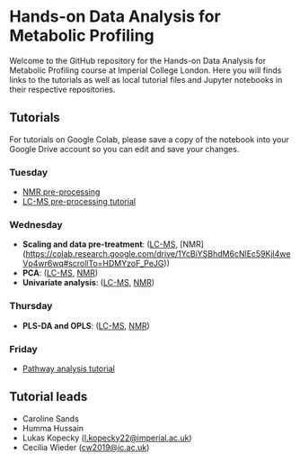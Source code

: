 # Hands-on Data Analysis for Metabolic Profiling

Welcome to the GitHub repository for the Hands-on Data Analysis for Metabolic Profiling course at Imperial College London. Here you will finds links to the tutorials as well as local tutorial files and Jupyter notebooks in their respective repositories.

## Tutorials
For tutorials on Google Colab, please save a copy of the notebook into your Google Drive account so you can edit and save your changes. 

### Tuesday
- [NMR pre-processing](https://colab.research.google.com/drive/1CZj4-6E3APqzvUTmnsUSAYcoSSsDvTIw#scrollTo=_6ZwWIb3MeOw)
- [LC-MS pre-processing tutorial](https://colab.research.google.com/drive/1zBhcdVCqjwxUJQk1cNbKsFC0YCHtYtzO)


### Wednesday 
- **Scaling and data pre-treatment**: ([LC-MS](https://colab.research.google.com/drive/1cQWpjuHC7fm224kuKiP8Itbg7NxLTpPs), [NMR] (https://colab.research.google.com/drive/1YcBiYSBhdM6cNlEc59Kjl4weVp4wr6wq#scrollTo=HDMYzoF_PeJG))
- **PCA**: ([LC-MS](https://colab.research.google.com/drive/1_4PG55pqm8JnosW4WU_lK3hNNZ-nOxw0), [NMR](https://colab.research.google.com/drive/14R8hv5DTfrmsrM3Rz0I81PbWVaq8yljw#scrollTo=jdqTBLfNC2jb))
- **Univariate analysis**: ([LC-MS](https://colab.research.google.com/drive/1JOJawpbpT8KYKbi-yxV-IJaIlHbTk81B#scrollTo=l1iKnjBKWA0q), [NMR](https://colab.research.google.com/drive/1KRkkMDafW_pZVO2v5QL5tNLIg6nuoq_N#scrollTo=DXkX2_iASMMx))
  
### Thursday 
- **PLS-DA and OPLS**: ([LC-MS](https://colab.research.google.com/drive/1QwaLEiJyIhcTLAWYCwxjGwY3B7SvENIK?usp=sharing), [NMR](https://colab.research.google.com/drive/1hvX-iV6ALwJCqWEyPFlak7y-kQIJZDvP#scrollTo=EkgViIJnQ31H))

### Friday 
- [Pathway analysis tutorial](https://colab.research.google.com/drive/1D7l29pXRk_61sJRRwnSPVI5eDsnwaOVf?usp=sharing)


## Tutorial leads
- Caroline Sands
- Humma Hussain
- Lukas Kopecky ([l.kopecky22@imperial.ac.uk](mailto:l.kopecky22@imperial.ac.uk?subject=[GitHub]%20IPTC%20Data%20Analysis%20Course))
- Cecilia Wieder (cw2019@ic.ac.uk)
